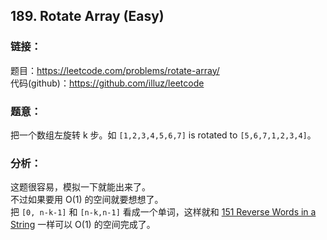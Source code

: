 ## 189. Rotate Array (Easy)

### **链接**：
题目：https://leetcode.com/problems/rotate-array/  
代码(github)：https://github.com/illuz/leetcode

### **题意**：

把一个数组左旋转 k 步。如 `[1,2,3,4,5,6,7]` is rotated to `[5,6,7,1,2,3,4]`。

### **分析**：

这题很容易，模拟一下就能出来了。  
不过如果要用 O(1) 的空间就要想想了。  
把 `[0, n-k-1]` 和 `[n-k,n-1]` 看成一个单词，这样就和 [151 Reverse Words in a String](https://github.com/illuz/leetcode/tree/master/solutions/151.Reverse_Words_in_a_String) 一样可以 O(1) 的空间完成了。

